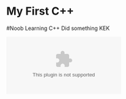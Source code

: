 # My First C++

#Noob
Learning C++ 
Did something KEK


![Download Code](https://worst-generation.prajwals.workers.dev/Prajwal/Prajwal%20Prgrams%20C++.zip)
